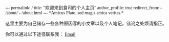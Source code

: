 <font face="宋体">
---
permalink: /
title: "欢迎来到食司的个人主页"
author_profile: true
redirect_from: 
  - /about/
  - /about.html
---
*Amicus Plato, sed magis amica veritas.*

这里主要为自己储存一些各种原因写的小文章以及个人笔记，错讹之处烦请指正。

你可以通过以下途径联系我：
[Email](salvepatria@163.com)
